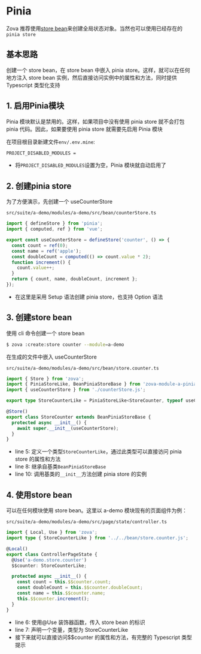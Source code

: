 # Pinia

Zova 推荐使用[store bean](../essentials/ioc/store-bean.md)来创建全局状态对象。当然也可以使用已经存在的`pinia store`

## 基本思路

创建一个 store bean，在 store bean 中嵌入 pinia store。这样，就可以在任何地方注入 store bean 实例，然后直接访问实例中的属性和方法，同时提供 Typescript 类型化支持

## 1. 启用Pinia模块

Pinia 模块默认是禁用的。这样，如果项目中没有使用 pinia store 就不会打包 pinia 代码。因此，如果要使用 pinia store 就需要先启用 Pinia 模块

在项目根目录新建文件`env/.env.mine`:

```txt
PROJECT_DISABLED_MODULES =
```

- 将`PROJECT_DISABLED_MODULES`设置为空，Pinia 模块就自动启用了

## 2. 创建pinia store

为了方便演示，先创建一个 useCounterStore

`src/suite/a-demo/modules/a-demo/src/bean/counterStore.ts`

```typescript
import { defineStore } from 'pinia';
import { computed, ref } from 'vue';

export const useCounterStore = defineStore('counter', () => {
  const count = ref(0);
  const name = ref('apple');
  const doubleCount = computed(() => count.value * 2);
  function increment() {
    count.value++;
  }
  return { count, name, doubleCount, increment };
});
```

- 在这里是采用 Setup 语法创建 pinia store，也支持 Option 语法

## 3. 创建store bean

使用 cli 命令创建一个 store bean

```bash
$ zova :create:store counter --module=a-demo
```

在生成的文件中嵌入 useCounterStore

`src/suite/a-demo/modules/a-demo/src/bean/store.counter.ts`

```typescript
import { Store } from 'zova';
import { PiniaStoreLike, BeanPiniaStoreBase } from 'zova-module-a-pinia';
import { useCounterStore } from './counterStore.js';

export type StoreCounterLike = PiniaStoreLike<StoreCounter, typeof useCounterStore>;

@Store()
export class StoreCounter extends BeanPiniaStoreBase {
  protected async __init__() {
    await super.__init__(useCounterStore);
  }
}
```

- line 5: 定义一个类型`StoreCounterLike`，通过此类型可以直接访问 pinia store 的属性和方法
- line 8: 继承自基类`BeanPiniaStoreBase`
- line 10: 调用基类的`__init__`方法创建 pinia store 的实例

## 4. 使用store bean

可以在任何模块使用 store bean。这里以 a-demo 模块现有的页面组件为例：

`src/suite/a-demo/modules/a-demo/src/page/state/controller.ts`

```typescript
import { Local, Use } from 'zova';
import type { StoreCounterLike } from '../../bean/store.counter.js';

@Local()
export class ControllerPageState {
  @Use('a-demo.store.counter')
  $$counter: StoreCounterLike;

  protected async __init__() {
    const count = this.$$counter.count;
    const doubleCount = this.$$counter.doubleCount;
    const name = this.$$counter.name;
    this.$$counter.increment();
  }
}
```

- line 6: 使用@Use 装饰器函数，传入 store bean 的标识
- line 7: 声明一个变量，类型为 StoreCounterLike
- 接下来就可以直接访问$$counter 的属性和方法，有完整的 Typescript 类型提示
